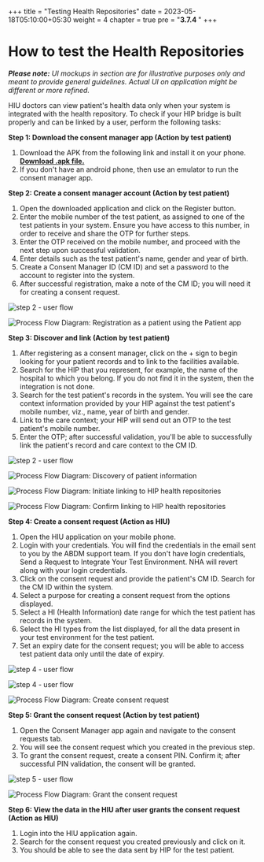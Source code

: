 +++
title = "Testing Health Repositories"
date = 2023-05-18T05:10:00+05:30
weight = 4
chapter = true
pre = "<b>3.7.4 </b>"
+++

# How to test the Health Repositories

***Please note:*** *UI mockups in section are for illustrative purposes only and meant to provide general guidelines. Actual UI on application might be different or more refined.*

HIU doctors can view patient's health data only when your system is integrated with the health repository. To check if your HIP bridge is built properly and can be linked by a user, perform the following tasks:

**Step 1: Download the consent manager app (Action by test patient)**

1. Download the APK from the following link and install it on your phone.
[**Download .apk file.**](https://dev.ndhm.gov.in/nexus/content/repositories/sandbox-cm/app-nhsSandbox-release_2.2.9.apk)
2. If you don't have an android phone, then use an emulator to run the consent manager app.

**Step 2: Create a consent manager account (Action by test patient)**

1. Open the downloaded application and click on the Register button.
2. Enter the mobile number of the test patient, as assigned to one of the test patients in your system. Ensure you have access to this number, in order to receive and share the OTP for further steps.
3. Enter the OTP received on the mobile number, and proceed with the next step upon successful validation.
4. Enter details such as the test patient's name, gender and year of birth.
5. Create a Consent Manager ID (CM ID) and set a password to the account to register into the system.
6. After successful registration, make a note of the CM ID; you will need it for creating a consent request.

![step 2 - user flow](../step2-gif.gif)

![Process Flow Diagram: Registration as a patient using the Patient app](../diagram-step2.png)


**Step 3: Discover and link (Action by test patient)**

1. After registering as a consent manager, click on the + sign to begin looking for your patient records and to link to the facilities available.
2. Search for the HIP that you represent, for example, the name of the hospital to which you belong. If you do not find it in the system, then the integration is not done.
3. Search for the test patient's records in the system. You will see the care context information provided by your HIP against the test patient's mobile number, viz., name, year of birth and gender.
4. Link to the care context; your HIP will send out an OTP to the test patient's mobile number.
5. Enter the OTP; after successful validation, you'll be able to successfully link the patient's record and care context to the CM ID.

![step 2 - user flow](../step3.png)

![Process Flow Diagram: Discovery of patient information](../step3-1.png)

![Process Flow Diagram: Initiate linking to HIP health repositories](../step3-2.png)

![Process Flow Diagram: Confirm linking to HIP health repositories](../step3-3.png)

**Step 4: Create a consent request (Action as HIU)**

1. Open the HIU application on your mobile phone.
2. Login with your credentials. You will find the credentials in the email sent to you by the ABDM support team. If you don't have login credentials, Send a Request to Integrate Your Test Environment. NHA will revert along with your login credentials.
3. Click on the consent request and provide the patient's CM ID. Search for the CM ID within the system.
4. Select a purpose for creating a consent request from the options displayed.
5. Select a HI (Health Information) date range for which the test patient has records in the system.
6. Select the HI types from the list displayed, for all the data present in your test environment for the test patient.
7. Set an expiry date for the consent request; you will be able to access test patient data only until the date of expiry.

![step 4 - user flow](../step4-1.png)

![step 4 - user flow](../step4-2.png)

![Process Flow Diagram: Create consent request](../step4-diagram.png)

**Step 5: Grant the consent request (Action by test patient)**

1. Open the Consent Manager app again and navigate to the consent requests tab.
2. You will see the consent request which you created in the previous step.
3. To grant the consent request, create a consent PIN. Confirm it; after successful PIN validation, the consent will be granted.

![step 5 - user flow](../step5.png)

![Process Flow Diagram: Grant the consent request](../step5-diagram.png)

**Step 6: View the data in the HIU after user grants the consent request (Action as HIU)**

1. Login into the HIU application again.
2. Search for the consent request you created previously and click on it.
3. You should be able to see the data sent by HIP for the test patient.

